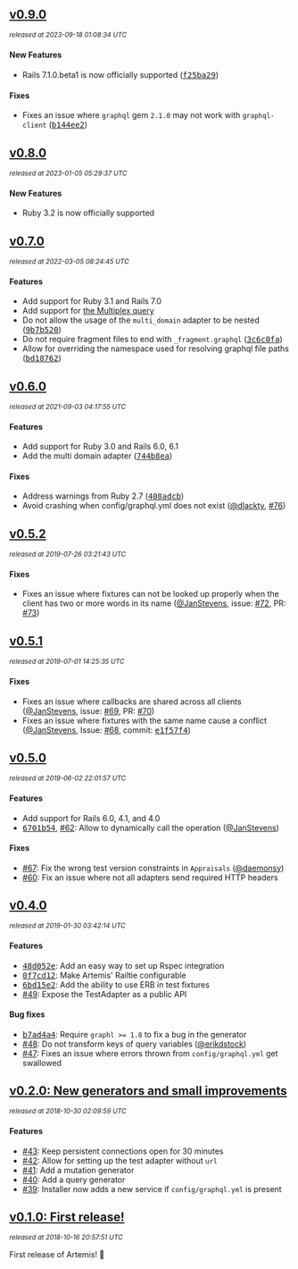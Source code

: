 ## [v0.9.0](https://github.com/yuki24/artemis/tree/v0.9.0)

_<sup>released at 2023-09-18 01:08:34 UTC</sup>_

#### New Features

- Rails 7.1.0.beta1 is now officially supported ([<tt>f25ba29</tt>](https://github.com/yuki24/artemis/commit/f25ba296f15b26ffba7e4ec0f5b4cbeb061c97a1))

#### Fixes

- Fixes an issue where `graphql` gem `2.1.0` may not work with `graphql-client` ([<tt>b144ee2</tt>](https://github.com/yuki24/artemis/commit/b144ee2fbca2c23b4aaed8236f6fc07f65d8239d))

## [v0.8.0](https://github.com/yuki24/artemis/tree/v0.8.0)

_<sup>released at 2023-01-05 05:29:37 UTC</sup>_

#### New Features

- Ruby 3.2 is now officially supported

## [v0.7.0](https://github.com/yuki24/artemis/tree/v0.7.0)

_<sup>released at 2022-03-05 08:24:45 UTC</sup>_

#### Features

- Add support for Ruby 3.1 and Rails 7.0
- Add support for [the Multiplex query](https://graphql-ruby.org/queries/multiplex.html)
- Do not allow the usage of the `multi_domain` adapter to be nested ([<tt>9b7b520</tt>](https://github.com/yuki24/artemis/commit/9b7b5202c9fbe424d4ca22f05dc9c9759b5202c3))
- Do not require fragment files to end with `_fragment.graphql` ([<tt>3c6c0fa</tt>](https://github.com/yuki24/artemis/commit/3c6c0fa))
- Allow for overriding the namespace used for resolving graphql file paths ([<tt>bd18762</tt>](https://github.com/yuki24/artemis/commit/bd18762))

## [v0.6.0](https://github.com/yuki24/artemis/tree/v0.6.0)

_<sup>released at 2021-09-03 04:17:55 UTC</sup>_

#### Features

- Add support for Ruby 3.0 and Rails 6.0, 6.1
- Add the multi domain adapter ([<tt>744b8ea</tt>](https://github.com/yuki24/artemis/commit/744b8ea35795b4e6cc4fdc1ebb63dd9a4e9819f0))

#### Fixes

- Address warnings from Ruby 2.7 ([<tt>408adcb</tt>](https://github.com/yuki24/artemis/commit/408adcb3f39912f7afb7b3690a52f1d593662b7b))
- Avoid crashing when config/graphql.yml does not exist ([@dlackty](https://github.com/dlackty), [#76](https://github.com/yuki24/artemis/pull/76))

## [v0.5.2](https://github.com/yuki24/artemis/tree/v0.5.2)

_<sup>released at 2019-07-26 03:21:43 UTC</sup>_

#### Fixes

- Fixes an issue where fixtures can not be looked up properly when the client has two or more words in its name ([@JanStevens](https://github.com/JanStevens), issue: [#72](https://github.com/yuki24/artemis/issues/72), PR: [#73](https://github.com/yuki24/artemis/pull/73))

## [v0.5.1](https://github.com/yuki24/artemis/tree/v0.5.1)

_<sup>released at 2019-07-01 14:25:35 UTC</sup>_

#### Fixes

- Fixes an issue where callbacks are shared across all clients ([@JanStevens](https://github.com/JanStevens), issue: [#69](https://github.com/yuki24/artemis/issues/69), PR: [#70](https://github.com/yuki24/artemis/pull/70))
- Fixes an issue where fixtures with the same name cause a conflict ([@JanStevens](https://github.com/JanStevens), Issue: [#68](https://github.com/yuki24/artemis/issues/68), commit: [<tt>e1f57f4</tt>](https://github.com/yuki24/artemis/commit/e1f57f49ebb032553d7a6f70e48422fc9825c119))

## [v0.5.0](https://github.com/yuki24/artemis/tree/v0.5.0)

_<sup>released at 2019-06-02 22:01:57 UTC</sup>_

#### Features

- Add support for Rails 6.0, 4.1, and 4.0
- [<tt>6701b54</tt>](https://github.com/yuki24/artemis/commit/6701b546a143c22109c7ab30018acf96d67067d1), [#62](https://github.com/yuki24/artemis/issues/62): Allow to dynamically call the operation ([@JanStevens](https://github.com/JanStevens))

#### Fixes

- [#67](https://github.com/yuki24/artemis/pull/67): Fix the wrong test version constraints in `Appraisals` ([@daemonsy](https://github.com/daemonsy))
- [#60](https://github.com/yuki24/artemis/pull/60): Fix an issue where not all adapters send required HTTP headers

## [v0.4.0](https://github.com/yuki24/artemis/tree/v0.4.0)

_<sup>released at 2019-01-30 03:42:14 UTC</sup>_

#### Features

- [<tt>48d052e</tt>](https://github.com/yuki24/artemis/commit/48d052e9819703f1cefa95fbdb431bd03928f4ed): Add an easy way to set up Rspec integration
- [<tt>0f7cd12</tt>](https://github.com/yuki24/artemis/commit/0f7cd120594a0dd2a4af2b2e5cf990891dd8de16): Make Artemis' Railtie configurable
- [<tt>6bd15e2</tt>](https://github.com/yuki24/artemis/commit/6bd15e20779e5a6f898e1aacf8237c94c8c46aba): Add the ability to use ERB in test fixtures
- [#49](https://github.com/yuki24/artemis/pull/49): Expose the TestAdapter as a public API

#### Bug fixes

- [<tt>b7ad4a4</tt>](https://github.com/yuki24/artemis/commit/b7ad4a481a43cadd9193076c0e44938e05e6d44b): Require `graphl >= 1.8` to fix a bug in the generator
- [#48](https://github.com/yuki24/artemis/pull/48): Do not transform keys of query variables ([@erikdstock](https://github.com/erikdstock))
- [#47](https://github.com/yuki24/artemis/pull/47): Fixes an issue where errors thrown from `config/graphql.yml` get swallowed

## [v0.2.0: New generators and small improvements](https://github.com/yuki24/artemis/tree/v0.2.0)

_<sup>released at 2018-10-30 02:09:59 UTC</sup>_

#### Features

- [#43](https://github.com/yuki24/artemis/pull/43): Keep persistent connections open for 30 minutes
- [#42](https://github.com/yuki24/artemis/pull/42): Allow for setting up the test adapter without `url`
- [#41](https://github.com/yuki24/artemis/pull/41): Add a mutation generator
- [#40](https://github.com/yuki24/artemis/pull/40): Add a query generator
- [#39](https://github.com/yuki24/artemis/pull/39): Installer now adds a new service if `config/graphql.yml` is present

## [v0.1.0: First release!](https://github.com/yuki24/artemis/tree/v0.1.0)

_<sup>released at 2018-10-16 20:57:51 UTC</sup>_

First release of Artemis! 🎉

